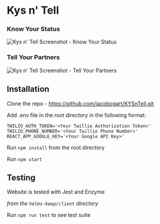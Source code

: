 # Kys n' Tell

### Know Your Status
![Kys n' Tell Screenshot - Know Your Status](https://media.giphy.com/media/UW7x51bfjYEDI0ejn7/giphy.gif)
### Tell Your Partners
![Kys n' Tell Screenshot - Tell Your Partners](https://media.giphy.com/media/YRJxYE6SVBJTTQDZg0/giphy.gif)

## Installation
Clone the repo - https://github.com/jacobogart/KYSnTell.git

Add .env file in the root directory in the following format:

```TWILIO_ACCOUNT_SID='<Your Twillio Account SID>'
TWILIO_AUTH_TOKEN='<Your Twillio Authorization Token>'
TWILIO_PHONE_NUMBER='<Your Twillio Phone Number>'
REACT_APP_GOOGLE_KEY='<Your Google API Key>'
```

Run `npm install` from the root directory

Run `npm start`

## Testing
Website is tested with Jest and Enzyme

*from the `helms-keep/client` directory*

Run `npm run test` to see test suite
